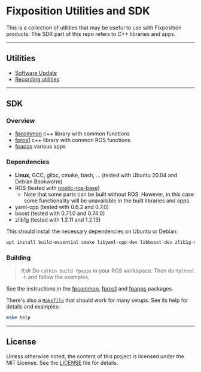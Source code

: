 # Fixposition Utilities and SDK

This is a collection of utilities that may be useful to use with Fixposition products.
The SDK part of this repo refers to C++ libraries and apps.


---
## Utilities

- [Software Update](software_update/README.md)
- [Recording utilities](record/README.md)


---
## SDK

### Overview

- [fpcommon](fpcommon/README.md) c++ library with common functions
- [fpros1](fpros1/README.md) c++ library with common ROS functions
- [fpapps](fpapps/README.md) various apps

### Dependencies

- **Linux**, GCC, glibc, cmake, bash, ... (tested with Ubuntu 20.04 and Debian Bookworm)
- ROS (tested with [noetic-ros-base](https://hub.docker.com/_/ros/))
    - Note that some parts can be built without ROS. However, in this case some functionality will be unavailable
      in the built libraries and apps.
- yaml-cpp
  (tested with 0.6.2 and 0.7.0)
- boost
  (tested with 0.71.0 and 0.74.0)
- zlib1g
  (tested with 1.2.11 and 1.2.13)

This should install the necessary dependencies on Ubuntu or Debian:

```sh
apt install build-essential cmake libyaml-cpp-dev libboost-dev zlib1g-dev
```

### Building

> *tl;dr* Do `catkin build fpapps` in your ROS workspace. Then do `fpltool -h` and follow the examples.

See the instructions in the [fpcommon](fpcommon/README.md), [fpros1](fpros1/README.md) and [fpapps](fpapps/README.md)
packages.

There's also a [`Makefile`](./Makefile) that should work for many setups. See its help for details and examples:

```sh
make help
```


---
## License

Unless otherwise noted, the content of this project is licensed under the MIT License.
See the [LICENSE](LICENSE) file for details.
